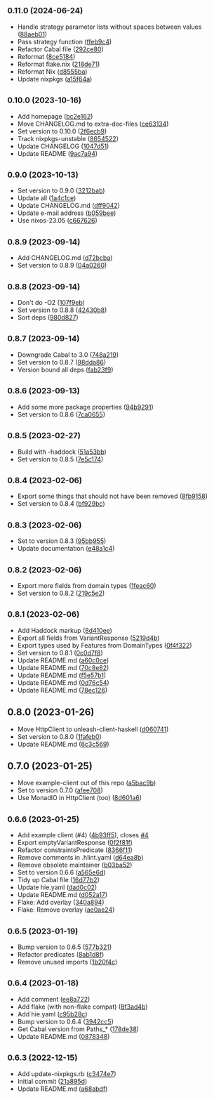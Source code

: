 ## <small>0.11.0 (2024-06-24)</small>

* Handle strategy parameter lists without spaces between values ([88aeb01](https://github.com/finn-no/unleash-client-haskell-core/commit/88aeb01))
* Pass strategy function ([ffeb9c4](https://github.com/finn-no/unleash-client-haskell-core/commit/ffeb9c4))
* Refactor Cabal file ([292ce80](https://github.com/finn-no/unleash-client-haskell-core/commit/292ce80))
* Reformat ([8ce5184](https://github.com/finn-no/unleash-client-haskell-core/commit/8ce5184))
* Reformat flake.nix ([218de71](https://github.com/finn-no/unleash-client-haskell-core/commit/218de71))
* Reformat Nix ([d8555ba](https://github.com/finn-no/unleash-client-haskell-core/commit/d8555ba))
* Update nixpkgs ([a15f64a](https://github.com/finn-no/unleash-client-haskell-core/commit/a15f64a))



## <small>0.10.0 (2023-10-16)</small>

* Add homepage ([bc2e162](https://github.com/finn-no/unleash-client-haskell-core/commit/bc2e162))
* Move CHANGELOG.md to extra-doc-files ([ce63134](https://github.com/finn-no/unleash-client-haskell-core/commit/ce63134))
* Set version to 0.10.0 ([2f6ecb9](https://github.com/finn-no/unleash-client-haskell-core/commit/2f6ecb9))
* Track nixpkgs-unstable ([8654522](https://github.com/finn-no/unleash-client-haskell-core/commit/8654522))
* Update CHANGELOG ([1047d51](https://github.com/finn-no/unleash-client-haskell-core/commit/1047d51))
* Update README ([9ac7a94](https://github.com/finn-no/unleash-client-haskell-core/commit/9ac7a94))



## <small>0.9.0 (2023-10-13)</small>

* Set version to 0.9.0 ([3212bab](https://github.com/finn-no/unleash-client-haskell-core/commit/3212bab))
* Update all ([1a4c1ce](https://github.com/finn-no/unleash-client-haskell-core/commit/1a4c1ce))
* Update CHANGELOG.md ([dff9042](https://github.com/finn-no/unleash-client-haskell-core/commit/dff9042))
* Update e-mail address ([b059bee](https://github.com/finn-no/unleash-client-haskell-core/commit/b059bee))
* Use nixos-23.05 ([c667626](https://github.com/finn-no/unleash-client-haskell-core/commit/c667626))



## <small>0.8.9 (2023-09-14)</small>

* Add CHANGELOG.md ([d72bcba](https://github.com/finn-no/unleash-client-haskell-core/commit/d72bcba))
* Set version to 0.8.9 ([04a0260](https://github.com/finn-no/unleash-client-haskell-core/commit/04a0260))



## <small>0.8.8 (2023-09-14)</small>

* Don't do -O2 ([107f9eb](https://github.com/finn-no/unleash-client-haskell-core/commit/107f9eb))
* Set version to 0.8.8 ([42430b8](https://github.com/finn-no/unleash-client-haskell-core/commit/42430b8))
* Sort deps ([980d827](https://github.com/finn-no/unleash-client-haskell-core/commit/980d827))



## <small>0.8.7 (2023-09-14)</small>

* Downgrade Cabal to 3.0 ([748a219](https://github.com/finn-no/unleash-client-haskell-core/commit/748a219))
* Set version to 0.8.7 ([98dda86](https://github.com/finn-no/unleash-client-haskell-core/commit/98dda86))
* Version bound all deps ([fab23f9](https://github.com/finn-no/unleash-client-haskell-core/commit/fab23f9))



## <small>0.8.6 (2023-09-13)</small>

* Add some more package properties ([94b9291](https://github.com/finn-no/unleash-client-haskell-core/commit/94b9291))
* Set version to 0.8.6 ([7ca0655](https://github.com/finn-no/unleash-client-haskell-core/commit/7ca0655))



## <small>0.8.5 (2023-02-27)</small>

* Build with -haddock ([51a53bb](https://github.com/finn-no/unleash-client-haskell-core/commit/51a53bb))
* Set version to 0.8.5 ([7e5c174](https://github.com/finn-no/unleash-client-haskell-core/commit/7e5c174))



## <small>0.8.4 (2023-02-06)</small>

* Export some things that should not have been removed ([8fb9158](https://github.com/finn-no/unleash-client-haskell-core/commit/8fb9158))
* Set version to 0.8.4 ([bf929bc](https://github.com/finn-no/unleash-client-haskell-core/commit/bf929bc))



## <small>0.8.3 (2023-02-06)</small>

* Set to version 0.8.3 ([95bb955](https://github.com/finn-no/unleash-client-haskell-core/commit/95bb955))
* Update documentation ([e48a1c4](https://github.com/finn-no/unleash-client-haskell-core/commit/e48a1c4))



## <small>0.8.2 (2023-02-06)</small>

* Export more fields from domain types ([1feac60](https://github.com/finn-no/unleash-client-haskell-core/commit/1feac60))
* Set version to 0.8.2 ([219c5e2](https://github.com/finn-no/unleash-client-haskell-core/commit/219c5e2))



## <small>0.8.1 (2023-02-06)</small>

* Add Haddock markup ([8d410ee](https://github.com/finn-no/unleash-client-haskell-core/commit/8d410ee))
* Export all fields from VariantResponse ([5219d4b](https://github.com/finn-no/unleash-client-haskell-core/commit/5219d4b))
* Export types used by Features from DomainTypes ([0f4f322](https://github.com/finn-no/unleash-client-haskell-core/commit/0f4f322))
* Set version to 0.8.1 ([0c0d7f8](https://github.com/finn-no/unleash-client-haskell-core/commit/0c0d7f8))
* Update README.md ([a60c0ce](https://github.com/finn-no/unleash-client-haskell-core/commit/a60c0ce))
* Update README.md ([70c8e82](https://github.com/finn-no/unleash-client-haskell-core/commit/70c8e82))
* Update README.md ([f5e57b1](https://github.com/finn-no/unleash-client-haskell-core/commit/f5e57b1))
* Update README.md ([0d76c54](https://github.com/finn-no/unleash-client-haskell-core/commit/0d76c54))
* Update README.md ([78ec126](https://github.com/finn-no/unleash-client-haskell-core/commit/78ec126))



## 0.8.0 (2023-01-26)

* Move HttpClient to unleash-client-haskell ([d060741](https://github.com/finn-no/unleash-client-haskell-core/commit/d060741))
* Set version to 0.8.0 ([1fafeb0](https://github.com/finn-no/unleash-client-haskell-core/commit/1fafeb0))
* Update README.md ([6c3c569](https://github.com/finn-no/unleash-client-haskell-core/commit/6c3c569))



## 0.7.0 (2023-01-25)

* Move example-client out of this repo ([a5bac9b](https://github.com/finn-no/unleash-client-haskell-core/commit/a5bac9b))
* Set to version 0.7.0 ([afee708](https://github.com/finn-no/unleash-client-haskell-core/commit/afee708))
* Use MonadIO in HttpClient (too) ([8d601a6](https://github.com/finn-no/unleash-client-haskell-core/commit/8d601a6))



## <small>0.6.6 (2023-01-25)</small>

* Add example client (#4) ([4b93ff5](https://github.com/finn-no/unleash-client-haskell-core/commit/4b93ff5)), closes [#4](https://github.com/finn-no/unleash-client-haskell-core/issues/4)
* Export emptyVariantResponse ([0f2f81f](https://github.com/finn-no/unleash-client-haskell-core/commit/0f2f81f))
* Refactor constraintsPredicate ([8366f11](https://github.com/finn-no/unleash-client-haskell-core/commit/8366f11))
* Remove comments in .hlint.yaml ([d64ea8b](https://github.com/finn-no/unleash-client-haskell-core/commit/d64ea8b))
* Remove obsolete maintainer ([b03ba52](https://github.com/finn-no/unleash-client-haskell-core/commit/b03ba52))
* Set to version 0.6.6 ([a565e6d](https://github.com/finn-no/unleash-client-haskell-core/commit/a565e6d))
* Tidy up Cabal file ([16d77b2](https://github.com/finn-no/unleash-client-haskell-core/commit/16d77b2))
* Update hie.yaml ([dad0c02](https://github.com/finn-no/unleash-client-haskell-core/commit/dad0c02))
* Update README.md ([d052a17](https://github.com/finn-no/unleash-client-haskell-core/commit/d052a17))
* Flake: Add overlay ([340a894](https://github.com/finn-no/unleash-client-haskell-core/commit/340a894))
* Flake: Remove overlay ([ae0ae24](https://github.com/finn-no/unleash-client-haskell-core/commit/ae0ae24))



## <small>0.6.5 (2023-01-19)</small>

* Bump version to 0.6.5 ([577b321](https://github.com/finn-no/unleash-client-haskell-core/commit/577b321))
* Refactor predicates ([8ab1d8f](https://github.com/finn-no/unleash-client-haskell-core/commit/8ab1d8f))
* Remove unused imports ([1b20f4c](https://github.com/finn-no/unleash-client-haskell-core/commit/1b20f4c))



## <small>0.6.4 (2023-01-18)</small>

* Add comment ([ee8a722](https://github.com/finn-no/unleash-client-haskell-core/commit/ee8a722))
* Add flake (with non-flake compat) ([8f3ad4b](https://github.com/finn-no/unleash-client-haskell-core/commit/8f3ad4b))
* Add hie.yaml ([c95b28c](https://github.com/finn-no/unleash-client-haskell-core/commit/c95b28c))
* Bump version to 0.6.4 ([3942cc5](https://github.com/finn-no/unleash-client-haskell-core/commit/3942cc5))
* Get Cabal version from Paths_* ([178de38](https://github.com/finn-no/unleash-client-haskell-core/commit/178de38))
* Update README.md ([0878348](https://github.com/finn-no/unleash-client-haskell-core/commit/0878348))



## <small>0.6.3 (2022-12-15)</small>

* Add update-nixpkgs.rb ([c3474e7](https://github.com/finn-no/unleash-client-haskell-core/commit/c3474e7))
* Initial commit ([21a895d](https://github.com/finn-no/unleash-client-haskell-core/commit/21a895d))
* Update README.md ([a68abdf](https://github.com/finn-no/unleash-client-haskell-core/commit/a68abdf))

